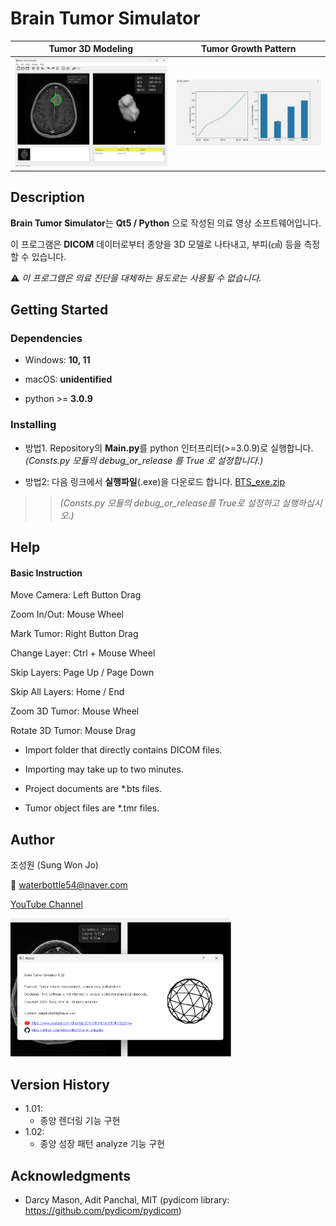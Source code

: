 # Brain Tumor Simulator  


Tumor 3D Modeling          |  Tumor Growth Pattern
:-------------------------:|:-------------------------:
![](https://github.com/waterbottle54/tumor_simulator/blob/main/demo-model.png) | ![](https://github.com/waterbottle54/tumor_simulator/blob/main/demo-graph.png)


## Description

**Brain Tumor Simulator**는 **Qt5 / Python** 으로 작성된 의료 영상 소프트웨어입니다.

이 프로그램은 **DICOM** 데이터로부터 종양을 3D 모델로 나타내고, 부피(㎤) 등을 측정할 수 있습니다.

 :warning: *이 프로그램은 의료 진단을 대체하는 용도로는 사용될 수 없습니다.*


## Getting Started

### Dependencies

* Windows: **10, 11**

* macOS: **unidentified**

* python >= **3.0.9**

### Installing

* 방법1. Repository의 **Main.py**를 python 인터프리터(>=3.0.9)로 실행합니다. *(Consts.py 모듈의 debug_or_release 를 True 로 설정합니다.)*
  
* 방법2: 다음 링크에서 **실행파일**(.exe)을 다운로드 합니다. [BTS_exe.zip](https://drive.google.com/file/d/1jTMRluP4cpLhTS-4g9lGYfiC0SxKQW2w/view?usp=sharing)

>> *(Consts.py 모듈의 debug_or_release를 True로 설정하고 실행하십시오.)*


## Help

#### Basic Instruction

Move Camera: Left Button Drag

Zoom In/Out: Mouse Wheel

Mark Tumor: Right Button Drag

Change Layer: Ctrl + Mouse Wheel

Skip Layers: Page Up / Page Down

Skip All Layers: Home / End

Zoom 3D Tumor: Mouse Wheel

Rotate 3D Tumor: Mouse Drag

* Import folder that directly contains DICOM files.

* Importing may take up to two minutes.

* Project documents are *.bts files.

* Tumor object files are *.tmr files.


## Author

조성원 (Sung Won Jo)

:email: waterbottle54@naver.com

 [YouTube Channel](https://github.com/waterbottle54)

<img src="https://github.com/waterbottle54/tumor_simulator/blob/main/demo-about.png" alt="My Image" width="70%">


## Version History

* 1.01:
    * 종양 렌더링 기능 구현
* 1.02:
    * 종양 성장 패턴 analyze 기능 구현


## Acknowledgments

* Darcy Mason, Adit Panchal, MIT (pydicom library: https://github.com/pydicom/pydicom)




